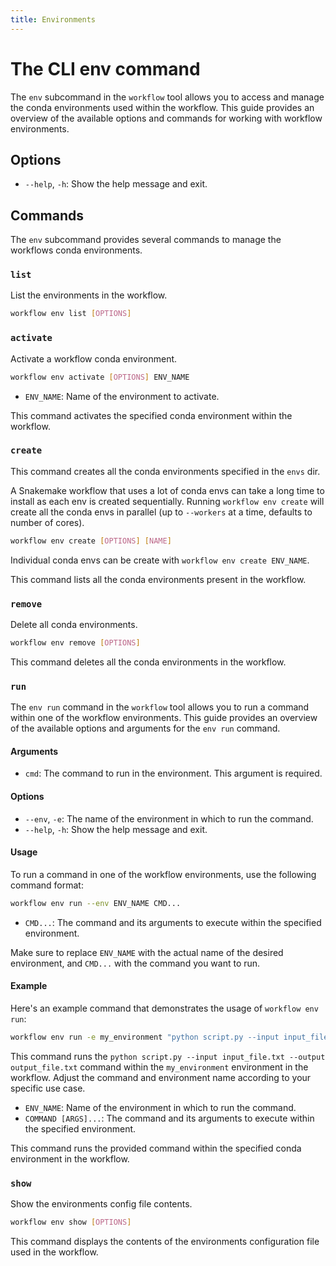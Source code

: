 ```yaml
---
title: Environments
---
```


# The CLI env command 

The `env` subcommand in the `workflow` tool allows you to access and manage the conda environments used within the workflow. This guide provides an overview of the available options and commands for working with workflow environments.

## Options

- `--help`, `-h`: Show the help message and exit.

## Commands

The `env` subcommand provides several commands to manage the workflows conda environments.

### `list`

List the environments in the workflow.

```bash
workflow env list [OPTIONS]
```

### `activate`

Activate a workflow conda environment.

```bash
workflow env activate [OPTIONS] ENV_NAME
```

- `ENV_NAME`: Name of the environment to activate.

This command activates the specified conda environment within the workflow.

### `create`

This command creates all the conda environments specified in the `envs` dir.

A Snakemake workflow that uses a lot of conda envs can take a long time to install as each env is created sequentially. Running `workflow env create` will create all the conda envs in parallel (up to `--workers` at a time, defaults to number of cores).

```bash
workflow env create [OPTIONS] [NAME]
```

Individual conda envs can be create with `workflow env create ENV_NAME`.


This command lists all the conda environments present in the workflow.

### `remove`

Delete all conda environments.

```bash
workflow env remove [OPTIONS]
```

This command deletes all the conda environments in the workflow.

### `run`

The `env run` command in the `workflow` tool allows you to run a command within one of the workflow environments. This guide provides an overview of the available options and arguments for the `env run` command.

#### Arguments

- `cmd`: The command to run in the environment. This argument is required.

#### Options

- `--env`, `-e`: The name of the environment in which to run the command.
- `--help`, `-h`: Show the help message and exit.

#### Usage

To run a command in one of the workflow environments, use the following command format:

```bash
workflow env run --env ENV_NAME CMD...
```

- `CMD...`: The command and its arguments to execute within the specified environment.

Make sure to replace `ENV_NAME` with the actual name of the desired environment, and `CMD...` with the command you want to run.

#### Example

Here's an example command that demonstrates the usage of `workflow env run`:

```bash
workflow env run -e my_environment "python script.py --input input_file.txt --output output_file.txt"
```

This command runs the `python script.py --input input_file.txt --output output_file.txt` command within the `my_environment` environment in the workflow. Adjust the command and environment name according to your specific use case.


- `ENV_NAME`: Name of the environment in which to run the command.
- `COMMAND [ARGS]...`: The command and its arguments to execute within the specified environment.

This command runs the provided command within the specified conda environment in the workflow.

### `show`

Show the environments config file contents.

```bash
workflow env show [OPTIONS]
```

This command displays the contents of the environments configuration file used in the workflow.
